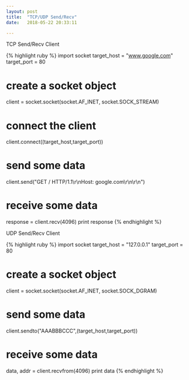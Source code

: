 ```yaml
---
layout: post
title:  "TCP/UDP Send/Recv"
date:   2018-05-22 20:33:11

---
```

                                                                                                                                           
TCP Send/Recv Client

{% highlight ruby %}
import socket
             target_host = "www.google.com"
             target_port = 80
# create a socket object
client = socket.socket(socket.AF_INET, socket.SOCK_STREAM)
# connect the client
client.connect((target_host,target_port))
# send some data
client.send("GET / HTTP/1.1\r\nHost: google.com\r\n\r\n")
# receive some data 
response = client.recv(4096)
print response
{% endhighlight %}



UDP Send/Recv Client

{% highlight ruby %}
import socket
             target_host = "127.0.0.1"
             target_port = 80
# create a socket object
client = socket.socket(socket.AF_INET, socket.SOCK_DGRAM)
# send some data
client.sendto("AAABBBCCC",(target_host,target_port))
# receive some data
data, addr = client.recvfrom(4096)
print data
{% endhighlight %}

